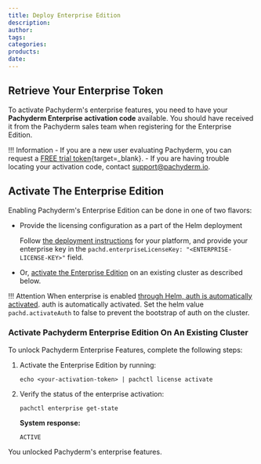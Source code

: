 ```yaml
---
title: Deploy Enterprise Edition 
description:
author:
tags:
categories:
products:
date:
---
```

## Retrieve Your Enterprise Token

To activate Pachyderm's enterprise features, 
you need to have your **Pachyderm Enterprise activation code** available. 
You should have received it from the Pachyderm sales team when
registering for the Enterprise Edition.

!!! Information
      - If you are a new user evaluating Pachyderm,
      you can request a [FREE trial token](https://www.pachyderm.com/trial/){target=_blank}.
      - If you are having trouble locating your activation code, contact [support@pachyderm.io](mailto:support@pachyderm.io).

## Activate The Enterprise Edition

Enabling Pachyderm's Enterprise Edition can be done in one of two flavors:

- Provide the licensing configuration as a part of the Helm deployment

    Follow [the deployment instructions](../../deploy-manage/deploy/helm-install/) for your platform, and provide your enterprise key in the `pachd.enterpriseLicenseKey: "<ENTERPRISE-LICENSE-KEY>"` field.

- Or, [activate the Enterprise Edition](#activate-pachyderm-enterprise-edition-on-an-existing-cluster) on an existing cluster as described below.

!!! Attention 
      When enterprise is enabled [through Helm, auth is automatically activated](../auth/).
       auth is automatically activated.
      Set the helm value `pachd.activateAuth` to false to prevent the bootstrap of auth on the cluster. 

### Activate Pachyderm Enterprise Edition On An Existing Cluster

To unlock Pachyderm Enterprise Features, complete the following steps:

1. Activate the Enterprise Edition by running:

      ```shell
      echo <your-activation-token> | pachctl license activate
      ```

1. Verify the status of the enterprise activation:

      ```shell
      pachctl enterprise get-state
      ```

      **System response:**
      ```
      ACTIVE
      ```

You unlocked Pachyderm's enterprise features.
